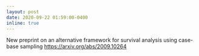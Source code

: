 ```yaml
---
layout: post
date: 2020-09-22 01:59:00-0400
inline: true
---
```


New preprint on an alternative framework for survival analysis using case-base sampling https://arxiv.org/abs/2009.10264